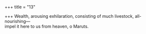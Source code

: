 +++
title = "13"

+++
Wealth, arousing exhilaration, consisting of much livestock,  all-nourishing—  
impel it here to us from heaven, o Maruts.  